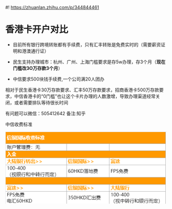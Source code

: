 #! https://zhuanlan.zhihu.com/p/344844461

# 香港卡开户对比

* 目前所有银行跨境转账都有手续费，只有汇丰转账是免费实时的（需要薪资证明和港澳通行证）
  
* 民生支持办理城市：杭州、广州、上海门槛要求是存5w办理，存3个月（**现在门槛改3O万存款3个月**）
  
* 中信要求500块钱手续费,一个公司满20人团办 

相对于民生香港卡30万存款要求、汇丰50万存款要求，招商香港卡500万存款要求，中信香港卡的“0门槛”也让这个卡片办理的人数激增，导致办理渠道经常关闭，或者需要排队等待很长时间

有问题可以微信：505412642 备注:知乎



中信收费标准

![img](assets/qERUa-5iGizZ1hQGDQbixw.png)